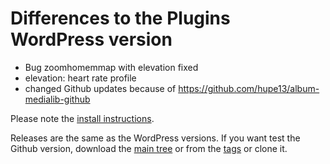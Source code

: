 # Differences to the Plugins WordPress version

* Bug zoomhomemmap with elevation fixed
* elevation: heart rate profile
* changed Github updates because of https://github.com/hupe13/album-medialib-github

Please note the [install instructions](https://leafext.de/en/doku/about/versions/).

Releases are the same as the WordPress versions. If you want test the Github version, download the [main tree](https://github.com/hupe13/extensions-leaflet-map-github/archive/refs/heads/main.zip) or from the [tags](https://github.com/hupe13/extensions-leaflet-map-github/tags) or clone it.
